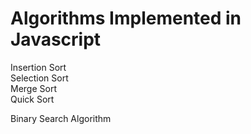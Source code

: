 # Algorithms Implemented in Javascript
Insertion Sort  
Selection Sort  
Merge Sort  
Quick Sort  
  
Binary Search Algorithm  
